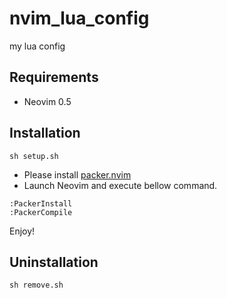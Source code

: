 # nvim_lua_config
my lua config

## Requirements

- Neovim 0.5

## Installation

```
sh setup.sh
```

- Please install [packer.nvim](https://github.com/wbthomason/packer.nvim)
- Launch Neovim and execute bellow command.

```
:PackerInstall
:PackerCompile
```

Enjoy!

## Uninstallation

```
sh remove.sh
```
